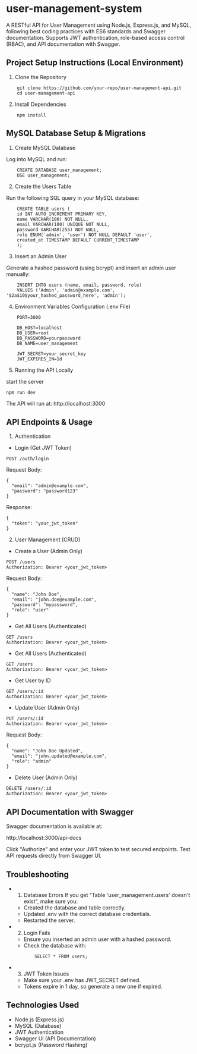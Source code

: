 # user-management-system

A RESTful API for User Management using Node.js, Express.js, and MySQL, following best coding practices with ES6 standards and Swagger documentation.
Supports JWT authentication, role-based access control (RBAC), and API documentation with Swagger.

## Project Setup Instructions (Local Environment)

1. Clone the Repository

```
    git clone https://github.com/your-repo/user-management-api.git
    cd user-management-api
```

2. Install Dependencies

```
    npm install
```

## MySQL Database Setup & Migrations

1. Create MySQL Database

Log into MySQL and run:

```
    CREATE DATABASE user_management;
    USE user_management;
```

2. Create the Users Table

Run the following SQL query in your MySQL database:

```
    CREATE TABLE users (
    id INT AUTO_INCREMENT PRIMARY KEY,
    name VARCHAR(100) NOT NULL,
    email VARCHAR(100) UNIQUE NOT NULL,
    password VARCHAR(255) NOT NULL,
    role ENUM('admin', 'user') NOT NULL DEFAULT 'user',
    created_at TIMESTAMP DEFAULT CURRENT_TIMESTAMP
    );
```

3. Insert an Admin User

Generate a hashed password (using bcrypt) and insert an admin user manually:

```
    INSERT INTO users (name, email, password, role)
    VALUES ('Admin', 'admin@example.com', '$2a$10$your_hashed_password_here', 'admin');

```

4. Environment Variables Configuration (.env File)

```
    PORT=3000

    DB_HOST=localhost
    DB_USER=root
    DB_PASSWORD=yourpassword
    DB_NAME=user_management

    JWT_SECRET=your_secret_key
    JWT_EXPIRES_IN=1d

```

5. Running the API Locally

start the server

```
npm run dev
```

The API will run at: http://localhost:3000

## API Endpoints & Usage

1. Authentication

- Login (Get JWT Token)

```
POST /auth/login

```

Request Body:

```
{
  "email": "admin@example.com",
  "password": "password123"
}

```

Response:

```
{
  "token": "your_jwt_token"
}

```

2. User Management (CRUD)

- Create a User (Admin Only)

```
POST /users
Authorization: Bearer <your_jwt_token>

```

Request Body:

```
{
  "name": "John Doe",
  "email": "john.doe@example.com",
  "password": "mypassword",
  "role": "user"
}

```

- Get All Users (Authenticated)

```
GET /users
Authorization: Bearer <your_jwt_token>

```

- Get All Users (Authenticated)

```
GET /users
Authorization: Bearer <your_jwt_token>

```

- Get User by ID

```
GET /users/:id
Authorization: Bearer <your_jwt_token>

```

- Update User (Admin Only)

```
PUT /users/:id
Authorization: Bearer <your_jwt_token>
```

Request Body:

```
{
  "name": "John Doe Updated",
  "email": "john.updated@example.com",
  "role": "admin"
}

```

- Delete User (Admin Only)

```
DELETE /users/:id
Authorization: Bearer <your_jwt_token>
```

## API Documentation with Swagger ##

Swagger documentation is available at:

http://localhost:3000/api-docs

Click "Authorize" and enter your JWT token to test secured endpoints.
Test API requests directly from Swagger UI.

## Troubleshooting ##

* 1. Database Errors
    If you get "Table 'user_management.users' doesn't exist", make sure you:

    * Created the database and table correctly.
    * Updated .env with the correct database credentials.
    * Restarted the server.
* 2. Login Fails
    * Ensure you inserted an admin user with a hashed password.
    * Check the database with:
        ```
            SELECT * FROM users;
        ```
* 3. JWT Token Issues
  * Make sure your .env has JWT_SECRET defined.
  * Tokens expire in 1 day, so generate a new one if expired.

## Technologies Used ##

* Node.js (Express.js)
* MySQL (Database)
* JWT Authentication
* Swagger UI (API Documentation)
* bcrypt.js (Password Hashing)

